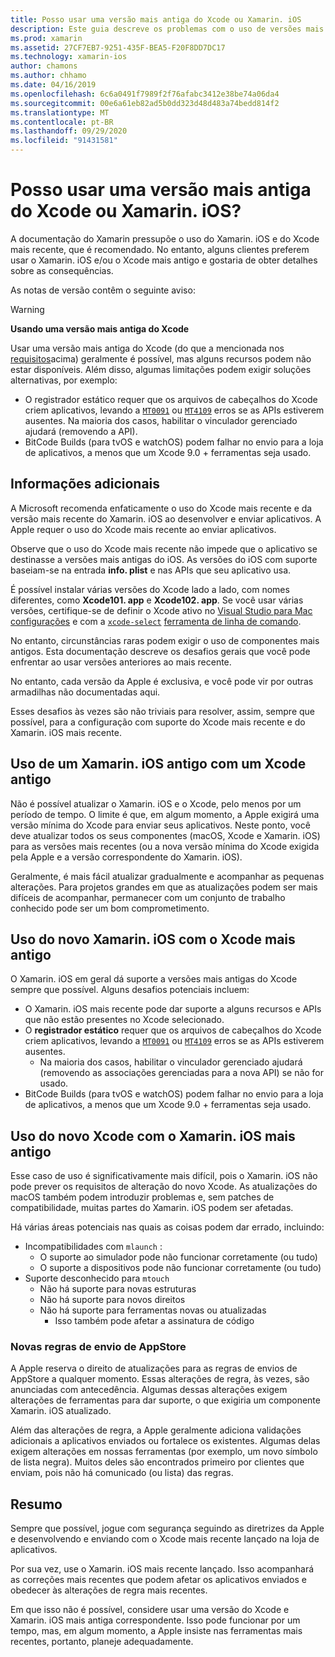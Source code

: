 ```yaml
---
title: Posso usar uma versão mais antiga do Xcode ou Xamarin. iOS
description: Este guia descreve os problemas com o uso de versões mais antigas do Xamarin. iOS ou do Xcode (que a versão estável atual).
ms.prod: xamarin
ms.assetid: 27CF7EB7-9251-435F-BEA5-F20F8DD7DC17
ms.technology: xamarin-ios
author: chamons
ms.author: chhamo
ms.date: 04/16/2019
ms.openlocfilehash: 6c6a0491f7989f2f76afabc3412e38be74a06da4
ms.sourcegitcommit: 00e6a61eb82ad5b0dd323d48d483a74bedd814f2
ms.translationtype: MT
ms.contentlocale: pt-BR
ms.lasthandoff: 09/29/2020
ms.locfileid: "91431581"
---
```

# <a name="can-i-use-an-older-version-of-xcode-or-xamarinios"></a>Posso usar uma versão mais antiga do Xcode ou Xamarin. iOS?

A documentação do Xamarin pressupõe o uso do Xamarin. iOS e do Xcode mais recente, que é recomendado. No entanto, alguns clientes preferem usar o Xamarin. iOS e/ou o Xcode mais antigo e gostaria de obter detalhes sobre as consequências.

As notas de versão contêm o seguinte aviso:

> [!WARNING]
> **Usando uma versão mais antiga do Xcode**
>
> Usar uma versão mais antiga do Xcode (do que a mencionada nos [requisitos](/xamarin/ios/release-notes/12/12.8#requirements)acima) geralmente é possível, mas alguns recursos podem não estar disponíveis. Além disso, algumas limitações podem exigir soluções alternativas, por exemplo:
>
> - O registrador estático requer que os arquivos de cabeçalhos do Xcode criem aplicativos, levando a [`MT0091`](../mtouch-errors.md#MT0091) ou [`MT4109`](../mtouch-errors.md#MT4109) erros se as APIs estiverem ausentes. Na maioria dos casos, habilitar o vinculador gerenciado ajudará (removendo a API).
> - BitCode Builds (para tvOS e watchOS) podem falhar no envio para a loja de aplicativos, a menos que um Xcode 9.0 + ferramentas seja usado.

## <a name="further-information"></a>Informações adicionais

A Microsoft recomenda enfaticamente o uso do Xcode mais recente e da versão mais recente do Xamarin. iOS ao desenvolver e enviar aplicativos. A Apple requer o uso do Xcode mais recente ao enviar aplicativos.

Observe que o uso do Xcode mais recente não impede que o aplicativo se destinasse a versões mais antigas do iOS. As versões do iOS com suporte baseiam-se na entrada **info. plist** e nas APIs que seu aplicativo usa.

É possível instalar várias versões do Xcode lado a lado, com nomes diferentes, como **Xcode101. app** e **Xcode102. app**. Se você usar várias versões, certifique-se de definir o Xcode ativo no [Visual Studio para Mac configurações](~/ios/troubleshooting/questions/ios-sdk.md) e com a [`xcode-select`](https://developer.apple.com/library/archive/technotes/tn2339/_index.html#//apple_ref/doc/uid/DTS40014588-CH1-HOW_DO_I_SELECT_THE_DEFAULT_VERSION_OF_XCODE_TO_USE_FOR_MY_COMMAND_LINE_TOOLS_) [ferramenta de linha de comando](https://developer.apple.com/library/archive/technotes/tn2339/_index.html#//apple_ref/doc/uid/DTS40014588-CH1-HOW_DO_I_SELECT_THE_DEFAULT_VERSION_OF_XCODE_TO_USE_FOR_MY_COMMAND_LINE_TOOLS_).

No entanto, circunstâncias raras podem exigir o uso de componentes mais antigos. Esta documentação descreve os desafios gerais que você pode enfrentar ao usar versões anteriores ao mais recente.

No entanto, cada versão da Apple é exclusiva, e você pode vir por outras armadilhas não documentadas aqui.

Esses desafios às vezes são não triviais para resolver, assim, sempre que possível, para a configuração com suporte do Xcode mais recente e do Xamarin. iOS mais recente.

## <a name="use-of-an-old-xamarinios-with-an-old-xcode"></a>Uso de um Xamarin. iOS antigo com um Xcode antigo

Não é possível atualizar o Xamarin. iOS e o Xcode, pelo menos por um período de tempo. O limite é que, em algum momento, a Apple exigirá uma versão mínima do Xcode para enviar seus aplicativos. Neste ponto, você deve atualizar todos os seus componentes (macOS, Xcode e Xamarin. iOS) para as versões mais recentes (ou a nova versão mínima do Xcode exigida pela Apple e a versão correspondente do Xamarin. iOS).

Geralmente, é mais fácil atualizar gradualmente e acompanhar as pequenas alterações. Para projetos grandes em que as atualizações podem ser mais difíceis de acompanhar, permanecer com um conjunto de trabalho conhecido pode ser um bom comprometimento.

## <a name="use-of-new-xamarinios-with-older-xcode"></a>Uso do novo Xamarin. iOS com o Xcode mais antigo

O Xamarin. iOS em geral dá suporte a versões mais antigas do Xcode sempre que possível. Alguns desafios potenciais incluem:

- O Xamarin. iOS mais recente pode dar suporte a alguns recursos e APIs que não estão presentes no Xcode selecionado. 
- O **registrador estático** requer que os arquivos de cabeçalhos do Xcode criem aplicativos, levando a [`MT0091`](~/ios/troubleshooting/mtouch-errors.md#MT0091) ou [`MT4109`](~/ios/troubleshooting/mtouch-errors.md#MT4109) erros se as APIs estiverem ausentes.
  - Na maioria dos casos, habilitar o vinculador gerenciado ajudará (removendo as associações gerenciadas para a nova API) se não for usado.
- BitCode Builds (para tvOS e watchOS) podem falhar no envio para a loja de aplicativos, a menos que um Xcode 9.0 + ferramentas seja usado.

## <a name="use-of-new-xcode-with-older-xamarinios"></a>Uso do novo Xcode com o Xamarin. iOS mais antigo

Esse caso de uso é significativamente mais difícil, pois o Xamarin. iOS não pode prever os requisitos de alteração do novo Xcode. As atualizações do macOS também podem introduzir problemas e, sem patches de compatibilidade, muitas partes do Xamarin. iOS podem ser afetadas. 

Há várias áreas potenciais nas quais as coisas podem dar errado, incluindo:

- Incompatibilidades com `mlaunch` :
  - O suporte ao simulador pode não funcionar corretamente (ou tudo)
  - O suporte a dispositivos pode não funcionar corretamente (ou tudo)
- Suporte desconhecido para `mtouch` 
  - Não há suporte para novas estruturas
  - Não há suporte para novos direitos
  - Não há suporte para ferramentas novas ou atualizadas
    - Isso também pode afetar a assinatura de código

### <a name="new-appstore-submission-rules"></a>Novas regras de envio de AppStore

A Apple reserva o direito de atualizações para as regras de envios de AppStore a qualquer momento. Essas alterações de regra, às vezes, são anunciadas com antecedência. Algumas dessas alterações exigem alterações de ferramentas para dar suporte, o que exigiria um componente Xamarin. iOS atualizado.

Além das alterações de regra, a Apple geralmente adiciona validações adicionais a aplicativos enviados ou fortalece os existentes. Algumas delas exigem alterações em nossas ferramentas (por exemplo, um novo símbolo de lista negra). Muitos deles são encontrados primeiro por clientes que enviam, pois não há comunicado (ou lista) das regras.

## <a name="summary"></a>Resumo

Sempre que possível, jogue com segurança seguindo as diretrizes da Apple e desenvolvendo e enviando com o Xcode mais recente lançado na loja de aplicativos.

Por sua vez, use o Xamarin. iOS mais recente lançado. Isso acompanhará as correções mais recentes que podem afetar os aplicativos enviados e obedecer às alterações de regra mais recentes.

Em que isso não é possível, considere usar uma versão do Xcode e Xamarin. iOS mais antiga correspondente. Isso pode funcionar por um tempo, mas, em algum momento, a Apple insiste nas ferramentas mais recentes, portanto, planeje adequadamente.
